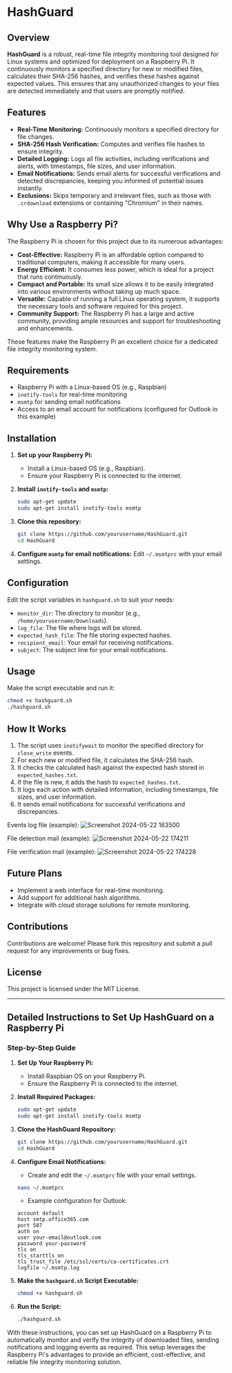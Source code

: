 # HashGuard

## Overview

**HashGuard** is a robust, real-time file integrity monitoring tool designed for Linux systems and optimized for deployment on a Raspberry Pi. It continuously monitors a specified directory for new or modified files, calculates their SHA-256 hashes, and verifies these hashes against expected values. This ensures that any unauthorized changes to your files are detected immediately and that users are promptly notified.

## Features

- **Real-Time Monitoring:** Continuously monitors a specified directory for file changes.
- **SHA-256 Hash Verification:** Computes and verifies file hashes to ensure integrity.
- **Detailed Logging:** Logs all file activities, including verifications and alerts, with timestamps, file sizes, and user information.
- **Email Notifications:** Sends email alerts for successful verifications and detected discrepancies, keeping you informed of potential issues instantly.
- **Exclusions:** Skips temporary and irrelevant files, such as those with `.crdownload` extensions or containing "Chromium" in their names.

## Why Use a Raspberry Pi?

The Raspberry Pi is chosen for this project due to its numerous advantages:

- **Cost-Effective:** Raspberry Pi is an affordable option compared to traditional computers, making it accessible for many users.
- **Energy Efficient:** It consumes less power, which is ideal for a project that runs continuously.
- **Compact and Portable:** Its small size allows it to be easily integrated into various environments without taking up much space.
- **Versatile:** Capable of running a full Linux operating system, it supports the necessary tools and software required for this project.
- **Community Support:** The Raspberry Pi has a large and active community, providing ample resources and support for troubleshooting and enhancements.

These features make the Raspberry Pi an excellent choice for a dedicated file integrity monitoring system.

## Requirements

- Raspberry Pi with a Linux-based OS (e.g., Raspbian)
- `inotify-tools` for real-time monitoring
- `msmtp` for sending email notifications
- Access to an email account for notifications (configured for Outlook in this example)

## Installation

1. **Set up your Raspberry Pi:**
   - Install a Linux-based OS (e.g., Raspbian).
   - Ensure your Raspberry Pi is connected to the internet.

2. **Install `inotify-tools` and `msmtp`:**
   ```bash
   sudo apt-get update
   sudo apt-get install inotify-tools msmtp
   ```

3. **Clone this repository:**
   ```bash
   git clone https://github.com/yourusername/HashGuard.git
   cd HashGuard
   ```

4. **Configure `msmtp` for email notifications:** Edit `~/.msmtprc` with your email settings.

## Configuration

Edit the script variables in `hashguard.sh` to suit your needs:
- `monitor_dir`: The directory to monitor (e.g., `/home/yourusername/Downloads`).
- `log_file`: The file where logs will be stored.
- `expected_hash_file`: The file storing expected hashes.
- `recipient_email`: Your email for receiving notifications.
- `subject`: The subject line for your email notifications.

## Usage

Make the script executable and run it:
```bash
chmod +x hashguard.sh
./hashguard.sh
```

## How It Works

1. The script uses `inotifywait` to monitor the specified directory for `close_write` events.
2. For each new or modified file, it calculates the SHA-256 hash.
3. It checks the calculated hash against the expected hash stored in `expected_hashes.txt`.
4. If the file is new, it adds the hash to `expected_hashes.txt`.
5. It logs each action with detailed information, including timestamps, file sizes, and user information.
6. It sends email notifications for successful verifications and discrepancies.


Events log file (example):
![Screenshot 2024-05-22 163500](https://github.com/Muktansh02/HashGuard/assets/124135961/ddc675e1-f1d6-4ed8-8d95-6ad655afd893)

File detection mail (example):
![Screenshot 2024-05-22 174211](https://github.com/Muktansh02/HashGuard/assets/124135961/c36ab77a-7d05-44db-999e-4c211b365914)

File verification mail (example):
![Screenshot 2024-05-22 174228](https://github.com/Muktansh02/HashGuard/assets/124135961/a3686fc7-28a0-4f54-8d99-35a88d5dce46)


## Future Plans

- Implement a web interface for real-time monitoring.
- Add support for additional hash algorithms.
- Integrate with cloud storage solutions for remote monitoring.

## Contributions

Contributions are welcome! Please fork this repository and submit a pull request for any improvements or bug fixes.

## License

This project is licensed under the MIT License.

---

## Detailed Instructions to Set Up HashGuard on a Raspberry Pi

### Step-by-Step Guide

1. **Set Up Your Raspberry Pi:**
   - Install Raspbian OS on your Raspberry Pi.
   - Ensure the Raspberry Pi is connected to the internet.

2. **Install Required Packages:**
   ```bash
   sudo apt-get update
   sudo apt-get install inotify-tools msmtp
   ```

3. **Clone the HashGuard Repository:**
   ```bash
   git clone https://github.com/yourusername/HashGuard.git
   cd HashGuard
   ```

4. **Configure Email Notifications:**
   - Create and edit the `~/.msmtprc` file with your email settings.
   ```bash
   nano ~/.msmtprc
   ```
   - Example configuration for Outlook:
   ```
   account default
   host smtp.office365.com
   port 587
   auth on
   user your-email@outlook.com
   password your-password
   tls on
   tls_starttls on
   tls_trust_file /etc/ssl/certs/ca-certificates.crt
   logfile ~/.msmtp.log
   ```

5. **Make the `hashguard.sh` Script Executable:**
   ```bash
   chmod +x hashguard.sh
   ```

6. **Run the Script:**
   ```bash
   ./hashguard.sh
   ```


With these instructions, you can set up HashGuard on a Raspberry Pi to automatically monitor and verify the integrity of downloaded files, sending notifications and logging events as required. This setup leverages the Raspberry Pi's advantages to provide an efficient, cost-effective, and reliable file integrity monitoring solution.
